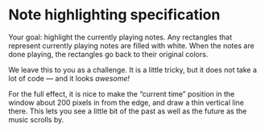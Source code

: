 # Note highlighting specification

Your goal: highlight the currently playing notes. Any rectangles that represent currently playing notes are filled with white. When the notes are done playing, the rectangles go back to their original colors.

We leave this to you as a challenge. It is a little tricky, but it does not take a lot of code — and it looks _awesome!_

For the full effect, it is nice to make the “current time” position in the window about 200 pixels in from the edge, and draw a thin vertical line there. This lets you see a little bit of the past as well as the future as the music scrolls by.
